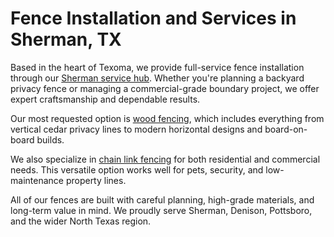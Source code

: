 # Fence Installation and Services in Sherman, TX

Based in the heart of Texoma, we provide full-service fence installation through our [Sherman service hub](https://www.sscntx.com/sherman-fence-company). Whether you're planning a backyard privacy fence or managing a commercial-grade boundary project, we offer expert craftsmanship and dependable results.

Our most requested option is [wood fencing](https://www.sscntx.com/wood-fence), which includes everything from vertical cedar privacy lines to modern horizontal designs and board-on-board builds.

We also specialize in [chain link fencing](https://www.sscntx.com/chain-link-fence) for both residential and commercial needs. This versatile option works well for pets, security, and low-maintenance property lines.

All of our fences are built with careful planning, high-grade materials, and long-term value in mind. We proudly serve Sherman, Denison, Pottsboro, and the wider North Texas region.
